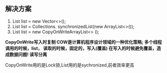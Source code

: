 ## 解决方案

1. List<String> list = new Vector<>();
2. List<String> list = Collections. synchronizedList(new ArrayList<>());
3. List<String> list = new CopyOnWriteArrayList<> ();

**CopyOnWrite写入时复制
COW是计算机程序设计领域的一种优化策略;
多个线程调用的时候，list， 读取的时候，固定的，写入(覆盖)
在写入的时候避免覆盖，造成数据问题!
读写分离**

CopyOnWrite用的是Lock锁,List用的是sychronized,前者效率更高
